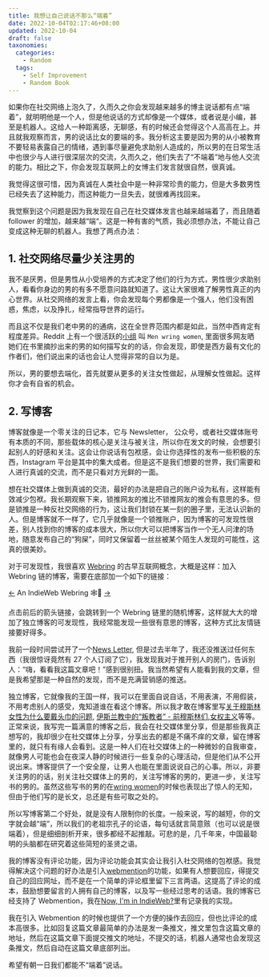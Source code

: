 ```yaml
---
title: 我想让自己说话不那么“端着”
date: 2022-10-04T02:17:46+08:00
updated: 2022-10-04
draft: false
taxonomies:
  categories:
    - Random
  tags:
    - Self Improvement
    - Random Book
---
```


如果你在社交网络上泡久了，久而久之你会发现越来越多的博主说话都有点“端着”，就明明他是一个人，但是他说话的方式却像是一个媒体，或者说是小编，甚至是机器人。这给人一种距离感，无聊感，有的时候还会觉得这个人高高在上。并且就我观察而言，男的说话比女的要端的多。我分析这主要是因为男的从小被教育不要轻易表露自己的情绪，遇到事尽量避免求助别人造成的，所以男的在日常生活中也很少与人进行很深层次的交流，久而久之，他们失去了“不端着”地与他人交流的能力。相比之下，你会发现互联网上的女博主们发言就很自然，很真诚。

我觉得这很可惜，因为真诚在人类社会中是一种非常珍贵的能力，但是大多数男性已经失去了这种能力，而这种能力一旦失去，就很难再找回来。

<!-- more -->

我觉察到这个问题是因为我发现在自己在社交媒体发言也越来越端着了，而且随着 follower
的增加，越来越“端“。这是一种有害的气质，我必须想办法，不能让自己变成这种无聊的机器人。我想了两点办法：

## 1. 社交网络尽量少关注男的

我不是厌男，但是男性从小受培养的方式决定了他们的行为方式，男性很少求助别人，看看你身边的男的有多不愿意问路就知道了。这让大家很难了解男性真正的内心世界。从社交网络的发言上看，你会发现每个男都像是一个强人，他们没有困惑，焦虑，以及挣扎，经常指导世界的运行。

而且这不仅是我们老中男的的通病，这在全世界范围内都是如此，当然中西肯定有程度差异。Reddit
上有一个很活跃的[小组](https://www.reddit.com/r/menwritingwomen/) 叫 `Men wring women`,
里面很多网友晒她们在书里摘抄出来的男的如何描写女的的话，你会发现，即使是西方最有文化的作者们，他们说出来的话也会让人觉得非常的自以为是。

所以，男的要想去端化，首先就要从更多的关注女性做起，从理解女性做起。这样你才会有自省的机会。

## 2. 写博客

博客就像是一个零关注的日记本，它与 Newsletter，
公众号，或者社交媒体账号有本质的不同，那些载体的核心是关注与被关注，所以你在发文的时候，会想要引起别人的好感和关注。这会让你说话有包袱感，会让你选择性的发布一些积极的东西，Instagram
平台是其中的集大成者。但是这不是我们想要的世界，我们需要和人进行真诚的交流，而不是只看对方光鲜的一面。

想在社交媒体上做到真诚的交流，最好的办法是把自己的账户设为私有，这样能有效减少包袱。我长期观察下来，锁推网友的推比不锁推网友的推会有意思的多。但是锁推是一种反社交网络的行为，这让我们封锁在某一刻的圈子里，无法认识新的人。但是博客就不一样了，它几乎就像是一个锁推账户，因为博客的可发现性很差，别人找到你的博客的成本很大，所以你大可以把博客当作一个无人问津的场地，随意发布自己的“狗屎”，同时又保留着一丝丝被某个陌生人发现的可能性，这真的很美妙。

对于可发现性，我很喜欢 [Webring](https://xn--sr8hvo.ws/) 的古早互联网概念，大概是这样：加入 Webring
链的博客，需要在底部加一个如下的链接：

[←](https://xn--sr8hvo.ws/%F0%9F%93%AE%F0%9F%86%99%F0%9F%93%A9/previous) An
IndieWeb Webring 🕸💍
[→](https://xn--sr8hvo.ws/%F0%9F%93%AE%F0%9F%86%99%F0%9F%93%A9/next)

点击前后的箭头链接，会跳转到一个 Webring
链里的随机博客，这样就大大的增加了独立博客的可发现性，我经常能发现一些很有意思的博客，这种方式比友情链接要好得多。

我前一段时间尝试开了一个[News Letter](https://digests.owenyoung.com/),
但是过去半年了，我还没推送过任何东西（我很惊讶竟然有 27
个人订阅了它），我发现我对于推开别人的房门，告诉别人：“嗨，看看我这篇文章吧！”感到很别扭。我当然希望有人能看到我的文章，但是我希望那是一种自然的发现，而不是充满营销感的推送。

独立博客，它就像我的王国一样，我可以在里面自说自话，不用表演，不用假装，不用考虑别人的感受，鬼知道谁在看这个博客。所以我才敢在博客里写[关于穆斯林女性为什么要戴头巾的问题](@/blog/muslam-hijabs.md),
[伊斯兰教中的“叛教者” - 前穆斯林们](@/blog/articles/ex-muslims.md),[女权主义](@/feminism.md)等等。正常来说，我写完一篇满意的博客之后，我会在社交媒体里分享，但是那些我真正想写的，我却很少在社交媒体上分享，分享出去的都是不痛不痒的文章，留在博客里的，就只有有缘人会看到。这是一种人们在社交媒体上的一种微妙的自我审查，就像男人可能也会在夜深人静的时候进行一些复杂的心理活动，但是他们从不公开说出来。博客提供了一个安全屋，让男人也能在里面说说自己的心事。所以，非要关注男的的话，别关注社交媒体上的男的，关注写博客的男的，更进一步，关注写书的男的。虽然这些写书的男的在[wring women](https://www.reddit.com/r/menwritingwomen/)的时候也表现出了惊人的无知，但由于他们写的是长文，总还是有些可取之处的。

所以写博客第二个好处，就是没有人限制你的长度。一般来说，写的越短，你的文字就会越“端”，所以我们的老祖宗孔子的论语，每句话就言简意赅（也可以说是很端着），但是细细剖析开来，很多都经不起推敲。可悲的是，几千年来，中国最聪明的头脑都在研究着这些简短的圣贤之语。

我的博客没有评论功能，因为评论功能会其实会让我引入社交网络的包袱感。我觉得解决这个问题的好办法是引入[webmention](https://indieweb.org/Webmention)的功能，如果有人想要回应，得提交自己的回应网址，而不是在一个简单的评论框里留下三言两语。这提高了评论的成本，鼓励想要留言的人拥有自己的博客，以及写一些经过思考的话语。我的博客已经支持了
Webmention，我在[Now, I'm in IndieWeb?](@/blog/indieweb.en.md)里有记录我的实现。

我在引入 Webmention
的时候也提供了一个方便的操作去回应，但也比评论的成本高很多。比如回复这篇文章最简单的办法是发一条推文，推文里包含这篇文章的地址，然后在这篇文章下面提交推文的地址，不提交的话，机器人通常也会发现这条推文，然后自动在这篇文章底部列出。

希望有朝一日我们都能不“端着”说话。
